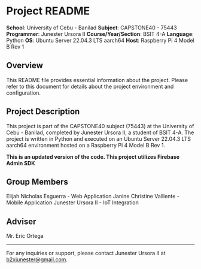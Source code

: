 # Project README

**School**: University of Cebu - Banilad
**Subject**: CAPSTONE40 - 75443
**Programmer**: Junester Ursora II
**Course/Year/Section**: BSIT 4-A
**Language**: Python
**OS**: Ubuntu Server 22.04.3 LTS aarch64
**Host**: Raspberry Pi 4 Model B Rev 1

## Overview

This README file provides essential information about the project. Please refer to this document for details about the project environment and configuration.

## Project Description

This project is part of the CAPSTONE40 subject (75443) at the University of Cebu - Banilad, completed by Junester Ursora II, a student of BSIT 4-A. The project is written in Python and executed on an Ubuntu Server 22.04.3 LTS aarch64 environment hosted on a Raspberry Pi 4 Model B Rev 1. 

**This is an updated version of the code. This project utilizes Firebase Admin SDK**

## Group Members 
Elijah Nicholas Esguerra - Web Application
Janine Christine Valllente - Mobile Application
Junester Ursora II - IoT Integration

## Adviser
Mr. Eric Ortega

---

For any inquiries or support, please contact Junester Ursora II at [b2xjunester@gmail.com](mailto:b2xjunester@gmail.com).
